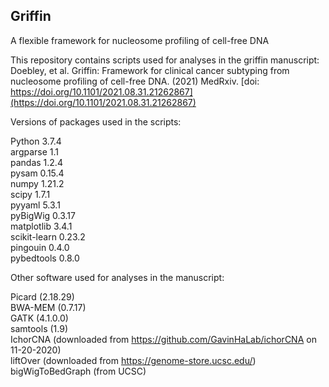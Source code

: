 ## Griffin
A flexible framework for nucleosome profiling of cell-free DNA


This repository contains scripts used for analyses in the griffin manuscript:    
Doebley, et al. Griffin: Framework for clinical cancer subtyping from nucleosome profiling of cell-free DNA. (2021) MedRxiv. [doi: https://doi.org/10.1101/2021.08.31.21262867](https://doi.org/10.1101/2021.08.31.21262867)


Versions of packages used in the scripts:  

Python 3.7.4  
argparse 1.1  
pandas 1.2.4  
pysam 0.15.4  
numpy 1.21.2  
scipy 1.7.1  
pyyaml 5.3.1  
pyBigWig 0.3.17  
matplotlib 3.4.1  
scikit-learn 0.23.2  
pingouin 0.4.0  
pybedtools 0.8.0  


Other software used for analyses in the manuscript:  

Picard (2.18.29)  
BWA-MEM (0.7.17)  
GATK (4.1.0.0)  
samtools (1.9)  
IchorCNA (downloaded from https://github.com/GavinHaLab/ichorCNA on 11-20-2020)  
liftOver (downloaded from https://genome-store.ucsc.edu/)  
bigWigToBedGraph (from UCSC)  

 
